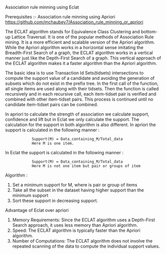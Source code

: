 Association rule minning using Eclat

Prerequisites :- Association rule minning using Apriori https://github.com/mchaubey7/Association_rule_minning_or_apriori 

The ECLAT algorithm stands for Equivalence Class Clustering and bottom-up Lattice Traversal. It is one of the popular methods of Association Rule mining. It is a more efficient and scalable version of the Apriori algorithm. While the Apriori algorithm works in a horizontal sense imitating the Breadth-First Search of a graph, the ECLAT algorithm works in a vertical manner just like the Depth-First Search of a graph. This vertical approach of the ECLAT algorithm makes it a faster algorithm than the Apriori algorithm.

The basic idea is to use Transaction Id Sets(tidsets) intersections to compute the support value of a candidate and avoiding the generation of subsets which do not exist in the prefix tree. In the first call of the function, all single items are used along with their tidsets. Then the function is called recursively and in each recursive call, each item-tidset pair is verified and combined with other item-tidset pairs. This process is continued until no candidate item-tidset pairs can be combined.

In apriori to calculate the strength of association we calculate support, confidence and lift but in Eclat we only calculate the support. The calculation for the support in both algorithm is also different. 
In apriori the support is calculated in the following manner :
				
				Support(M) = Data_containing_M/Total_data
				Here M is one item.

In Eclat the support is calculated in the following manner : 
				
				Support(M) = Data_containing_M/Total_data
				Here M is not one item but pair or groups of item

				
Algorithm :
1. Set a minimum support for M, where is pair or group of items
2. Take all the subset in the dataset having higher support than the minimum support 
3. Sort these support in decreasing support.

				
Advantage of Eclat over apriori
1. Memory Requirements: Since the ECLAT algorithm uses a Depth-First Search approach, it uses less memory than Apriori algorithm.
2. Speed: The ECLAT algorithm is typically faster than the Apriori algorithm.
3. Number of Computations: The ECLAT algorithm does not involve the repeated scanning of the data to compute the individual support values.